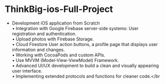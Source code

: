 # ThinkBig-ios-Full-Project
  * Development iOS application from Scratch </br>
•	Integration with Google Firebase server-side systems: User registration and authentication.</br>
•	Upload photos with Firebase Storage.</br>
•	Cloud Firestore User action buttons, a profile page that displays user information and changes.</br>
•	Working with CocoaPods and custom APIs.</br>
•	Use MVVM (Model-View-ViewModel) Framework.</br>
•	Advanced UI/UX development to build a clean and visually appearing user interface.</br>
•	Implementing extended protocols and functions for cleaner code.</br

